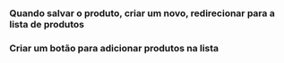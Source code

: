 ### Quando salvar o produto, criar um novo, redirecionar para a lista de produtos
### Criar um botão para adicionar produtos na lista
